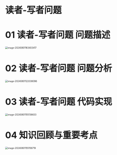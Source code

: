 # 读者-写者问题



# 01 读者-写者问题 问题描述

<img src="https://cvp.oss-cn-shanghai.aliyuncs.com/picgo/202408011634749.png" alt="image-20240801163403417" style="zoom:50%;" />



# 02 读者-写者问题 问题分析

<img src="https://cvp.oss-cn-shanghai.aliyuncs.com/picgo/202408011220291.png" alt="image-20240801122038096" style="zoom:50%;" />



# 03  读者-写者问题 代码实现

<img src="https://cvp.oss-cn-shanghai.aliyuncs.com/picgo/202408011551170.png" alt="image-20240801155136633" style="zoom:50%;" />



# 04 知识回顾与重要考点

<img src="https://cvp.oss-cn-shanghai.aliyuncs.com/picgo/202408011551935.png" alt="image-20240801155156719" style="zoom:50%;" />